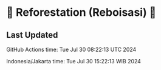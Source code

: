 
# 🌳 Reforestation (Reboisasi) 🌲

## Last Updated

GitHub Actions time: Tue Jul 30 08:22:13 UTC 2024

Indonesia/Jakarta time: Tue Jul 30 15:22:13 WIB 2024
